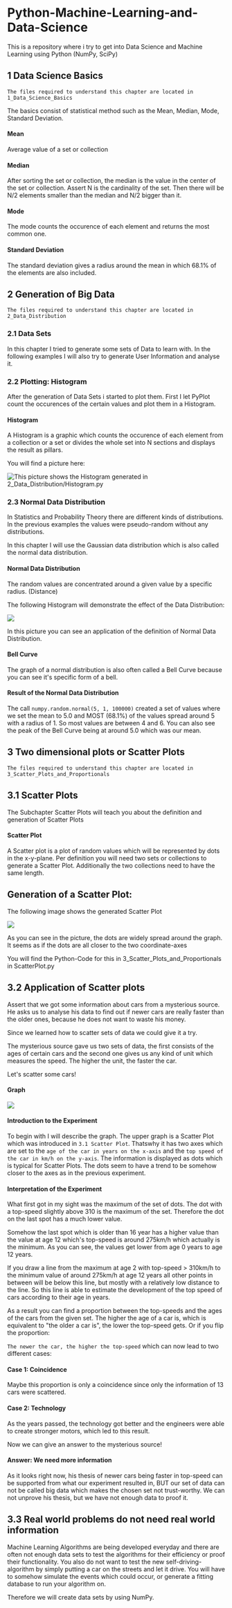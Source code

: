 # Python-Machine-Learning-and-Data-Science
This is a repository where i try to get into Data Science and Machine Learning using Python (NumPy, SciPy)

## 1 Data Science Basics
`The files required to understand this chapter are located in 1_Data_Science_Basics`

The basics consist of statistical method such as the Mean, Median, Mode, Standard Deviation.

#### Mean
Average value of a set or collection

#### Median
After sorting the set or collection, the median is the value in the center of the set or collection. Assert N is the cardinality of the set. Then there will be N/2 elements smaller than the median and N/2 bigger than it.

#### Mode
The mode counts the occurence of each element and returns
the most common one.

#### Standard Deviation
The standard deviation gives a radius around the mean in which 68.1% of the elements are also included.

## 2 Generation of Big Data
`The files required to understand this chapter are located in 2_Data_Distribution`

### 2.1 Data Sets
In this chapter I tried to generate some sets of Data
to learn with. In the following examples I will also try
to generate User Information and analyse it.

### 2.2 Plotting: Histogram
After the generation of Data Sets i started to plot them.
First I let PyPlot count the occurences of the certain
values and plot them in a Histogram.

#### Histogram
A Histogram is a graphic which counts the occurence of each element from a collection or a set or divides the whole set into N sections and displays the result as pillars.

You will find a picture here:

![This picture shows the Histogram generated in 2_Data_Distribution/Histogram.py](https://github.com/maste150hhu/Python-Machine-Learning-and-Data-Science/blob/master/2_Data_Distribution/Histogram.png)

### 2.3 Normal Data Distribution
In Statistics and Probability Theory there are different kinds of distributions. In the previous examples the values were pseudo-random without any distributions.

In this chapter I will use the Gaussian data distribution which is also called the normal data distribution. 

#### Normal Data Distribution
The random values are concentrated around a given value by a specific radius. (Distance)

The following Histogram will demonstrate the effect of the Data Distribution:

![](https://github.com/maste150hhu/Python-Machine-Learning-and-Data-Science/blob/master/2_Data_Distribution/NormalDistHistogram.png)

In this picture you can see an application of the definition of Normal Data Distribution.

#### Bell Curve
The graph of a normal distribution is also often called
a Bell Curve because you can see it's specific form of
a bell.

#### Result of the Normal Data Distribution
The call `numpy.random.normal(5, 1, 100000)` created a set of values where we set the mean to 5.0 and MOST (68.1%) of the values spread around 5 with a radius of 1.
So most values are between 4 and 6. You can also see the peak of the Bell Curve being at around 5.0 which was our mean.

## 3 Two dimensional plots or Scatter Plots
`The files required to understand this chapter are located in 3_Scatter_Plots_and_Proportionals`

## 3.1 Scatter Plots

The Subchapter Scatter Plots will teach you about the 
definition and generation of Scatter Plots

#### Scatter Plot
A Scatter plot is a plot of random values which will be
represented by dots in the x-y-plane. Per definition you
will need two sets or collections to generate a Scatter Plot. Additionally the two collections need to have the
same length.

## Generation of a Scatter Plot:

The following image shows the generated Scatter Plot

![](https://github.com/maste150hhu/Python-Machine-Learning-and-Data-Science/blob/master/3_Scatter_Plots_and_Proportionals/ScatterPlot.png)

As you can see in the picture, the dots are widely spread around the graph. It seems as if the dots are
all closer to the two coordinate-axes

You will find the Python-Code for this in 3_Scatter_Plots_and_Proportionals in ScatterPlot.py

## 3.2 Application of Scatter plots

Assert that we got some information about cars from a
mysterious source. He asks us to analyse his data to find
out if newer cars are really faster than the older ones,
because he does not want to waste his money.

Since we learned how to scatter sets of data we could
give it a try.

The mysterious source gave us two sets of data, the first
consists of the ages of certain cars and the second one
gives us any kind of unit which measures the speed. The higher the unit, the faster the car.

Let's scatter some cars!

#### Graph
![](https://github.com/maste150hhu/Python-Machine-Learning-and-Data-Science/blob/master/3_Scatter_Plots_and_Proportionals/Cars.png)

#### Introduction to the Experiment
To begin with I will describe the graph. The upper graph is a Scatter Plot which was introduced in `3.1 Scatter Plot`. Thatswhy it has two axes which are set to the `age of the car in years on the x-axis` and the `top speed of the car in km/h on the y-axis`. The information is displayed as dots which is typical for Scatter Plots. The dots seem to have a trend to be
somehow closer to the axes as in the previous experiment.

#### Interpretation of the Experiment
What first got in my sight was the maximum of the set of dots. The dot with a top-speed slightly above 310 is the maximum
of the set. Therefore the dot on the last spot has a much lower value. 

Somehow the last spot which is older than 16 year
has a higher value than the value  at age 12 which's top-speed is around 275km/h which actually is the minimum. As you can see, the values get lower from age 0 years to age 12 years. 

If you draw a line from the maximum at age 2 with top-speed > 310km/h to the minimum value of around 275km/h at age 12 years all other points in between will be below this line, but mostly with a relatively low distance to the line. So this line is able to estimate the development of the top speed of cars according to their age in years.

As a result you can find a proportion between the top-speeds and the ages of the cars from the given set. The higher the age
of a car is, which is equivalent to "the older a car is", the lower the top-speed gets. Or if you flip the proportion:

`The newer the car, the higher the top-speed` which can now lead to two different cases:

#### Case 1: Coincidence
Maybe this proportion is only a coincidence since only the information of 13 cars were scattered.

#### Case 2: Technology
As the years passed, the technology got better and the engineers were able to create stronger motors, which led
to this result.

Now we can give an answer to the mysterious source!

#### Answer: We need more information
As it looks right now, his thesis of newer cars being faster in top-speed can be supported from
what our experiment resulted in, BUT our set of data can not be called big data which makes the
chosen set not trust-worthy. We can not unprove his thesis, but we have not enough data to
proof it.

## 3.3 Real world problems do not need real world information
Machine Learning Algorithms are being developed everyday and there are often not enough data sets
to test the algorithms for their efficiency or proof their functionality. You also do not want to
test the new self-driving-algorithm by simply putting a car on the streets and let it drive. You
will have to somehow simulate the events which could occur, or generate a fitting database to run
your algorithm on.

Therefore we will create data sets by using NumPy.